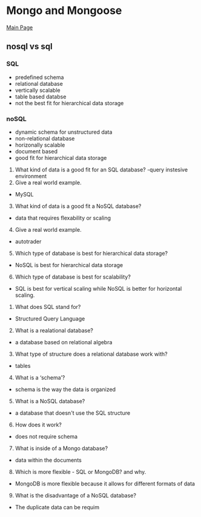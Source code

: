 # Mongo and Mongoose

[Main Page](https://jrdelmu.github.io/reading-notes/)

## nosql vs sql

### SQL

- predefined schema
- relational database
- vertically scalable
- table based databse
- not the best fit for hierarchical data storage

### noSQL

- dynamic schema for unstructured data
- non-relational database
- horizonally scalable
- document based
- good fit for hierarchical data storage

1. What kind of data is a good fit for an SQL database?
  -query instesive environment 
2. Give a real world example.
  - MySQL
3. What kind of data is a good fit a NoSQL database?
  - data that requires flexability or scaling
4. Give a real world example.
  - autotrader
5. Which type of database is best for hierarchical data storage?
  - NoSQL is best for hierarchical data storage
6. Which type of database is best for scalability?
  - SQL is best for vertical scaling while NoSQL is better for horizontal scaling.

1. What does SQL stand for?
  - Structured Query Language
2. What is a realational database?
  - a database based on relational algebra
3. What type of structure does a relational database work with?
  - tables
4. What is a ‘schema’?
  - schema is the way the data is organized
5. What is a NoSQL database?
  - a database that doesn't use the SQL structure
6. How does it work?
  - does not require schema
7. What is inside of a Mongo database?
  - data within the documents
8. Which is more flexible - SQL or MongoDB? and why.
  - MongoDB is more flexible because it allows for different formats of data
9. What is the disadvantage of a NoSQL database?
  - The duplicate data can be requim